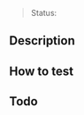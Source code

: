 <!--
Pull request titles must:

* Start with "Fix #xxx" or "Fix something" for bug fix.
* Start with "Implement #xxx" or "Add something" for new things.
* Start with "Update #xxx" or "Update something" when updating.

Note that "xxx" is the issue number. After these prefix, describe better.

You can pull request even it is not done, to make a review before complete everything.
-->

> Status: <!-- [dev, ready] -->
<!-- Just something to know if it is on progress or are done to full review. -->

## Description

<!-- What this request is about? -->

## How to test

<!-- How we can test if it is really working? -->

## Todo

<!-- Something more to do before/after this pull request? -->

<!-- TO REMEMBER:

* Readme updated? Not only on root, but anothers READMEs too
* Changelogs updated? When fix, add or update something important
* Unit tests updated? Even when something new are added, it must be updated 

-->
